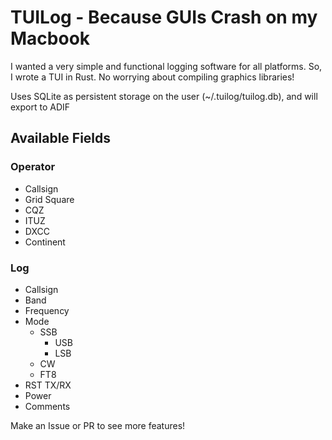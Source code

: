 # TUILog - Because GUIs Crash on my Macbook

I wanted a very simple and functional logging software for all platforms. So, I wrote a TUI in Rust. No worrying about compiling graphics libraries!

Uses SQLite as persistent storage on the user (~/.tuilog/tuilog.db), and will export to ADIF

## Available Fields

### Operator

- Callsign
- Grid Square
- CQZ
- ITUZ
- DXCC
- Continent

### Log

- Callsign
- Band
- Frequency
- Mode
  - SSB
    - USB
    - LSB
  - CW
  - FT8
- RST TX/RX
- Power
- Comments

Make an Issue or PR to see more features!
